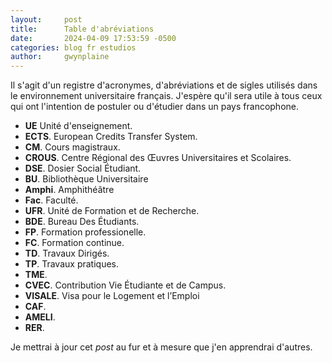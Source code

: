 ```yaml
---
layout:     post
title:      Table d'abréviations
date:       2024-04-09 17:53:59 -0500
categories: blog fr estudios
author:     gwynplaine
---
```


Il s'agit d'un registre d'acronymes, d'abréviations et de sigles utilisés dans 
le environnement universitaire français. J'espère qu'il sera utile à tous ceux 
qui ont l'intention de postuler ou d'étudier dans un pays francophone.


+ **UE** Unité d'enseignement.
+ **ECTS**. European Credits Transfer System.
+ **CM**. Cours magistraux.
+ **CROUS**. Centre Régional des Œuvres Universitaires et Scolaires.
+ **DSE**. Dosier Social Étudiant.
+ **BU**. Bibliothèque Universitaire
+ **Amphi**. Amphithéâtre
+ **Fac**. Faculté.
+ **UFR**. Unité de Formation et de Recherche.
+ **BDE**. Bureau Des Étudiants.
+ **FP**. Formation professionelle.
+ **FC**. Formation continue.
+ **TD**. Travaux Dirigés.
+ **TP**. Travaux pratiques.
+ **TME**. 
+ **CVEC**. Contribution Vie Étudiante et de Campus.
+ **VISALE**. Visa pour le Logement et l’Emploi
+ **CAF**.
+ **AMELI**.
+ **RER**.

Je mettrai à jour cet _post_ au fur et à mesure que j'en apprendrai d'autres.

